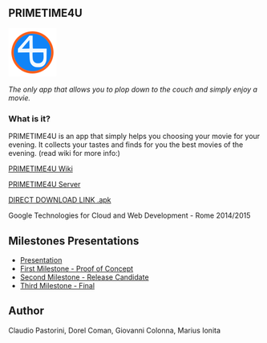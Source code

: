 ## PRIMETIME4U

![](https://github.com/PRIMETIME4U/PRIMETIME4U-baseclient/blob/master/app/src/main/res/drawable-xhdpi/ic_launcher.png)

*The only app that allows you to plop down to the couch and simply enjoy a movie.*

### What is it?
PRIMETIME4U is an app that simply helps you choosing your movie for your evening. It collects your tastes and finds for you the best movies of the evening. (read wiki for more info:)

[PRIMETIME4U Wiki](https://github.com/PRIMETIME4U/PRIMETIME4U-baseclient/wiki)

[PRIMETIME4U Server](https://github.com/PRIMETIME4U/PRIMETIME4U-server)

[DIRECT DOWNLOAD LINK .apk](https://raw.githubusercontent.com/PRIMETIME4U/PRIMETIME4U-baseclient/master/app/app-debug.apk)

Google Technologies for Cloud and Web Development - Rome 2014/2015

## Milestones Presentations
* [Presentation](https://docs.google.com/presentation/d/19qKrPd4RucjXbaYAIZSWszlza7LIScu43dSb3Ocs0Ho/edit?usp=sharing)
* [First Milestone - Proof of Concept](https://docs.google.com/presentation/d/1H3YqDTtFXiGIQH8ecC3wZh0_IsNmkk-EFlov9rLRiZs/edit?usp=sharing)
* [Second Milestone - Release Candidate](https://docs.google.com/presentation/d/1kWeeZnHb7-r61PwAKrXXs_ju91rtxJQp4NqhB4pkPWM/edit?usp=sharing)
* [Third Milestone - Final](https://docs.google.com/presentation/d/1pG_mtee2JS781fDr59QpuWwJXesfn4GTx23WXP1SNig/edit?usp=sharing)

## Author
Claudio Pastorini, Dorel Coman, Giovanni Colonna, Marius Ionita
